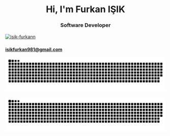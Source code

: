 <h1 align="center">Hi, I'm Furkan IŞIK</h1>
<h3 align="center">Software Developer</h3>
 
<p align="left">
<a href="https://linkedin.com/in/isik-furkann" target="blank"><img align="center" src="https://raw.githubusercontent.com/rahuldkjain/github-profile-readme-generator/master/src/images/icons/Social/linked-in-alt.svg" alt="isik-furkann" height="30" width="40" /></a>
</p>
<h3 align="left"></h3>

**isikfurkan981@gmail.com**

![Progress](https://github.com/Furkan-isik/Furkan-isik/blob/output/progress-bar.svg)

![snake gif](https://github.com/Furkan-isik/Furkan-isik/blob/output/github-snake.svg)
 



